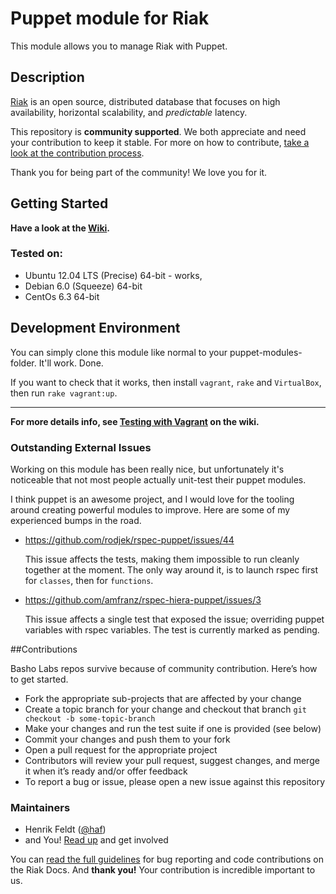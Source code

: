# Puppet module for Riak

This module allows you to manage Riak with Puppet.

## Description

[Riak](http://basho.com/riak/) is an open source, distributed database that
focuses on high availability, horizontal scalability, and *predictable*
latency.

This repository is **community supported**. We both appreciate and need your contribution to keep it stable. For more on how to contribute, [take a look at the contribution process](#contribution).

Thank you for being part of the community! We love you for it. 

## Getting Started

**Have a look at the [Wiki][2].**

### Tested on:

 * Ubuntu 12.04 LTS (Precise) 64-bit - works, 
 * Debian 6.0 (Squeeze) 64-bit
 * CentOs 6.3 64-bit

## Development Environment

You can simply clone this module like normal to your puppet-modules-folder.
It'll work. Done.

If you want to check that it works, then install `vagrant`, `rake` and
`VirtualBox`, then run `rake vagrant:up`.

----

**For more details info, see [Testing with Vagrant][3] on the wiki.**

### Outstanding External Issues

Working on this module has been really nice, but unfortunately it's
noticeable that not most people actually unit-test their puppet modules.

I think puppet is an awesome project, and I would love for the tooling
around creating powerful modules to improve. Here are some of my experienced
bumps in the road.

 * https://github.com/rodjek/rspec-puppet/issues/44

   This issue affects the tests, making them impossible to run cleanly
   together at the moment. The only way around it, is to launch rspec
   first for `classes`, then for `functions`.

 * https://github.com/amfranz/rspec-hiera-puppet/issues/3

   This issue affects a single test that exposed the issue; overriding
   puppet variables with rspec variables. The test is currently marked as
   pending.


[2]: https://github.com/basho/puppet-riak/wiki
[3]: https://github.com/basho/puppet-riak/wiki/Testing-with-Vagrant

##Contributions 

Basho Labs repos survive because of community contribution. Here’s how to get started.

* Fork the appropriate sub-projects that are affected by your change
* Create a topic branch for your change and checkout that branch
   `git checkout -b some-topic-branch`
* Make your changes and run the test suite if one is provided (see below)
* Commit your changes and push them to your fork
* Open a pull request for the appropriate project
* Contributors will review your pull request, suggest changes, and merge it when it’s ready and/or offer feedback
* To report a bug or issue, please open a new issue against this repository

### Maintainers
* Henrik Feldt ([@haf](https://github.com/haf))
* and You! [Read up](https://github.com/basho-labs/the-riak-community/blob/master/config-mgmt-strategy.md) and get involved

You can [read the full guidelines](http://docs.basho.com/riak/latest/community/bugs/) for bug reporting and code contributions on the Riak Docs. And **thank you!** Your contribution is incredible important to us.
